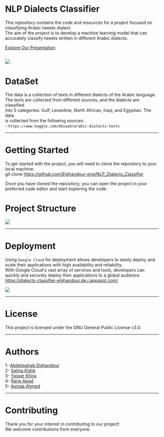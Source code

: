 #  NLP Dialects Classifier

This repository contains the code and resources for a project focused on classifying Arabic tweets dialect.<br>
The aim of the project is to develop a machine learning model that can accurately classify tweets written in different Arabic dialects.<br>

[ Explore Our Presentation](https://drive.google.com/file/d/1l1jr0F9M1qvyFIC3jdt3RmS4Crdyctql/view?usp=sharing)

![](https://i.ibb.co/7QJ54RG/Screenshot-43.png)
---
# DataSet

The data is a collection of texts in different dialects of the Arabic language.<br>
    The texts are collected from different sources, and the dialects are classified<br>
    into 5 categories: Gulf, Levantine, North African, Iraqi, and Egyptian. The data<br>
    is collected from the following sources:<br>
     - `https://www.kaggle.com/mksaad/arabic-dialects-texts`

---
# 


# Getting Started
To get started with the project, you will need to clone the repository to your local machine:<br>
git clone  https://github.com/Elghandour-eng/NLP_Dialects_Classifier <br>

Once you have cloned the repository, you can open the project in your preferred code editor and start exploring the code.


# Project Structure

![](https://i.ibb.co/G9KXkRz/Screenshot-41.png)

---

# Deployment

Using `Google Cloud` for deployment allows developers to easily deploy and scale their applications with high availability and reliability.<br>
With Google Cloud's vast array of services and tools, developers can quickly and securely deploy their applications to a global audience.<br>
https://dialects-classifier-elghandour.de.r.appspot.com/

![](https://i.ibb.co/dBWjh0V/Screenshot-42.png)

---
# License
  This project is licensed under the GNU General Public License v3.0.

---
# Authors
  1- [Abdelwahab Elghandour](https://github.com/Elghandour-eng/)<br>
  2- [Salma Kishk](https://github.com/salmakishk98)<br>
  3- [Yasser Khira](https://github.com/yasserkh2)<br>
  4- [Rana Awad](https://github.com/RanaAwadd)<br>
  5- [Asmaa Ahmed](https://github.com/asmaabadran1)<br>


  
---
# Contributing
Thank you for your interest in contributing to our project!<br>
We welcome contributions from everyone. 





